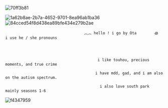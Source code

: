 
![70ff3b81](https://github.com/yaoipaddles/yaoipaddles/assets/169467251/d6e02bea-9f97-424b-a1a8-f7e1ab1f1170)





![1a62b8ae-2b7a-4652-9701-8ea96ab1ba36](https://github.com/yaoipaddles/yaoipaddles/assets/169467251/ca5d687a-d4c3-4dc1-b247-79dfabfc82ae)  ![84cced54f8d438ea89bfe434e279b2ae](https://github.com/yaoipaddles/yaoipaddles/assets/169467251/84e25797-4c1a-4806-8467-ceebb4162cdd)

 

                                       ︵︵ hello ! i go by Ota        ꩜  i use he / she pronouns

    


                                             i like touhou, precious moments, and true crime 

                                            i have mdd, gad, and i am also on the autism spectrum. 

                                              i also love south park mainly seasons 1-6 
 
![f4347959](https://github.com/yaoipaddles/yaoipaddles/assets/169467251/446b34f6-bfcc-4c04-bc61-c71256cd852e)

                                      
